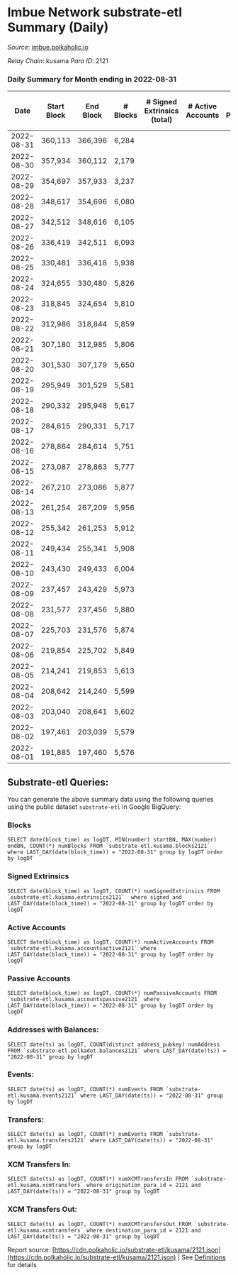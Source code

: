 # Imbue Network substrate-etl Summary (Daily)

_Source_: [imbue.polkaholic.io](https://imbue.polkaholic.io)

*Relay Chain*: kusama
*Para ID*: 2121



### Daily Summary for Month ending in 2022-08-31


| Date | Start Block | End Block | # Blocks | # Signed Extrinsics (total) | # Active Accounts | # Passive | # New | # Addresses with Balances | # Events | # Transfers | # XCM Transfers In | # XCM Transfers Out | Issues | 
| ---- | ----------- | --------- | -------- | --------------------------- | ----------------- | --------- | ----- | ------------------------- | -------- | ----------- | ------------------ | ------------------- | ------ |
| 2022-08-31 | 360,113 | 366,396 | 6,284 |  |  |  |  | 4 | 12,571 |   |   |   |  |
| 2022-08-30 | 357,934 | 360,112 | 2,179 |  |  |  |  | 4 | 4,360 |   |   |   |  |
| 2022-08-29 | 354,697 | 357,933 | 3,237 |  |  |  |  | 4 | 6,475 |   |   |   |  |
| 2022-08-28 | 348,617 | 354,696 | 6,080 |  |  |  |  | 4 | 12,164 |   |   |   |  |
| 2022-08-27 | 342,512 | 348,616 | 6,105 |  |  |  |  | 4 | 12,213 |   |   |   |  |
| 2022-08-26 | 336,419 | 342,511 | 6,093 |  |  |  |  | 4 | 12,190 |   |   |   |  |
| 2022-08-25 | 330,481 | 336,418 | 5,938 |  |  |  |  | 4 | 11,879 |   |   |   |  |
| 2022-08-24 | 324,655 | 330,480 | 5,826 |  |  |  |  | 4 | 11,655 |   |   |   |  |
| 2022-08-23 | 318,845 | 324,654 | 5,810 |  |  |  |  | 4 | 11,623 |   |   |   |  |
| 2022-08-22 | 312,986 | 318,844 | 5,859 |  |  |  |  | 4 | 11,722 |   |   |   |  |
| 2022-08-21 | 307,180 | 312,985 | 5,806 |  |  |  |  | 4 | 11,615 |   |   |   |  |
| 2022-08-20 | 301,530 | 307,179 | 5,650 |  |  |  |  | 4 | 11,303 |   |   |   |  |
| 2022-08-19 | 295,949 | 301,529 | 5,581 |  |  |  |  | 4 | 11,165 |   |   |   |  |
| 2022-08-18 | 290,332 | 295,948 | 5,617 |  |  |  |  | 4 | 11,237 |   |   |   |  |
| 2022-08-17 | 284,615 | 290,331 | 5,717 |  |  |  |  | 4 | 11,437 |   |   |   |  |
| 2022-08-16 | 278,864 | 284,614 | 5,751 |  |  |  |  | 4 | 11,506 |   |   |   |  |
| 2022-08-15 | 273,087 | 278,863 | 5,777 |  |  |  |  | 4 | 11,557 |   |   |   |  |
| 2022-08-14 | 267,210 | 273,086 | 5,877 |  |  |  |  | 4 | 11,757 |   |   |   |  |
| 2022-08-13 | 261,254 | 267,209 | 5,956 |  |  |  |  | 4 | 11,915 |   |   |   |  |
| 2022-08-12 | 255,342 | 261,253 | 5,912 |  |  |  |  | 4 | 11,828 |   |   |   |  |
| 2022-08-11 | 249,434 | 255,341 | 5,908 |  |  |  |  | 4 | 11,819 |   |   |   |  |
| 2022-08-10 | 243,430 | 249,433 | 6,004 |  |  |  |  | 4 | 12,011 |   |   |   |  |
| 2022-08-09 | 237,457 | 243,429 | 5,973 |  |  |  |  | 4 | 11,950 |   |   |   |  |
| 2022-08-08 | 231,577 | 237,456 | 5,880 |  |  |  |  | 4 | 11,763 |   |   |   |  |
| 2022-08-07 | 225,703 | 231,576 | 5,874 |  |  |  |  | 4 | 11,751 |   |   |   |  |
| 2022-08-06 | 219,854 | 225,702 | 5,849 |  |  |  |  | 4 | 11,701 |   |   |   |  |
| 2022-08-05 | 214,241 | 219,853 | 5,613 |  |  |  |  | 4 | 11,232 |   |   |   |  |
| 2022-08-04 | 208,642 | 214,240 | 5,599 |  |  |  |  | 4 | 11,202 |   |   |   |  |
| 2022-08-03 | 203,040 | 208,641 | 5,602 |  |  |  |  | 4 | 11,207 |   |   |   |  |
| 2022-08-02 | 197,461 | 203,039 | 5,579 |  |  |  |  | 4 | 11,161 |   |   |   |  |
| 2022-08-01 | 191,885 | 197,460 | 5,576 |  |  |  |  | 4 | 11,155 |   |   |   |  |

## Substrate-etl Queries:
You can generate the above summary data using the following queries using the public dataset `substrate-etl` in Google BigQuery:


### Blocks
```
SELECT date(block_time) as logDT, MIN(number) startBN, MAX(number) endBN, COUNT(*) numBlocks FROM `substrate-etl.kusama.blocks2121`  where LAST_DAY(date(block_time)) = "2022-08-31" group by logDT order by logDT
```


### Signed Extrinsics
```
SELECT date(block_time) as logDT, COUNT(*) numSignedExtrinsics FROM `substrate-etl.kusama.extrinsics2121`  where signed and LAST_DAY(date(block_time)) = "2022-08-31" group by logDT order by logDT
```


### Active Accounts
```
SELECT date(block_time) as logDT, COUNT(*) numActiveAccounts FROM `substrate-etl.kusama.accountsactive2121` where LAST_DAY(date(block_time)) = "2022-08-31" group by logDT order by logDT
```


### Passive Accounts
```
SELECT date(block_time) as logDT, COUNT(*) numPassiveAccounts FROM `substrate-etl.kusama.accountspassive2121` where LAST_DAY(date(block_time)) = "2022-08-31" group by logDT order by logDT
```


### Addresses with Balances:
```
SELECT date(ts) as logDT, COUNT(distinct address_pubkey) numAddress FROM `substrate-etl.polkadot.balances2121` where LAST_DAY(date(ts)) = "2022-08-31" group by logDT
```


### Events:
```
SELECT date(ts) as logDT, COUNT(*) numEvents FROM `substrate-etl.kusama.events2121` where LAST_DAY(date(ts)) = "2022-08-31" group by logDT
```


### Transfers:
```
SELECT date(ts) as logDT, COUNT(*) numEvents FROM `substrate-etl.kusama.transfers2121` where LAST_DAY(date(ts)) = "2022-08-31" group by logDT
```


### XCM Transfers In:
```
SELECT date(ts) as logDT, COUNT(*) numXCMTransfersIn FROM `substrate-etl.kusama.xcmtransfers` where origination_para_id = 2121 and LAST_DAY(date(ts)) = "2022-08-31" group by logDT
```


### XCM Transfers Out:
```
SELECT date(ts) as logDT, COUNT(*) numXCMTransfersOut FROM `substrate-etl.kusama.xcmtransfers` where destination_para_id = 2121 and LAST_DAY(date(ts)) = "2022-08-31" group by logDT
```



Report source: [https://cdn.polkaholic.io/substrate-etl/kusama/2121.json](https://cdn.polkaholic.io/substrate-etl/kusama/2121.json) | See [Definitions](/DEFINITIONS.md) for details
